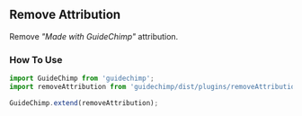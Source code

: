 ## Remove Attribution

Remove _"Made with GuideChimp"_ attribution.

### How To Use

```javascript
import GuideChimp from 'guidechimp';
import removeAttribution from 'guidechimp/dist/plugins/removeAttribution';

GuideChimp.extend(removeAttribution);
```
